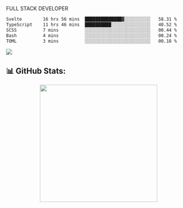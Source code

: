 FULL  STACK DEVELOPER

 <!--START_SECTION:waka-->

```txt
Svelte        16 hrs 56 mins  ██████████████▓░░░░░░░░░░   58.31 %
TypeScript    11 hrs 46 mins  ██████████░░░░░░░░░░░░░░░   40.52 %
SCSS          7 mins          ░░░░░░░░░░░░░░░░░░░░░░░░░   00.44 %
Bash          4 mins          ░░░░░░░░░░░░░░░░░░░░░░░░░   00.24 %
TOML          3 mins          ░░░░░░░░░░░░░░░░░░░░░░░░░   00.18 %
```

<!--END_SECTION:waka-->

  <p align="start">
<a href="https://linkedin.com/in/Abhishek">
<img src="https://skillicons.dev/icons?i=cpp,java,python,html,css,js,postgres,mongodb,linux,bash,git,github,react,express,nodejs,nextjs,gcp,docker,vscode,postman,powershell,githubactions,&theme=dark&perline=10" />
</a>
</p>



## 📊 GitHub Stats:

 <div align="center">

 <!-- github streak start -->

<img width=320 src="https://github-readme-streak-stats.herokuapp.com/?user=Abhishek9503&layout=compact"  />

<!-- github streak end -->
